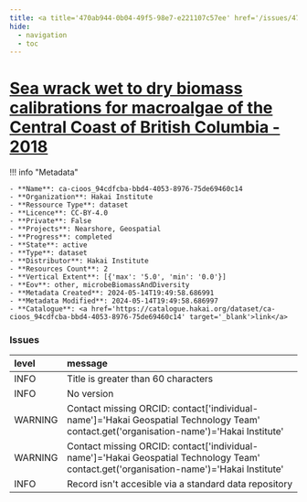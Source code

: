 ```yaml
---
title: <a title='470ab944-0b04-49f5-98e7-e221107c57ee' href='/issues/470ab944-0b04-49f5-98e7-e221107c57ee/' target='_blank'>Sea wrack wet to dry biomass calibrations for macroalgae of the Central Coast of British Columbia - 2018</a>
hide:
  - navigation
  - toc
---
```


# <a title='470ab944-0b04-49f5-98e7-e221107c57ee' href='/issues/470ab944-0b04-49f5-98e7-e221107c57ee/' target='_blank'>Sea wrack wet to dry biomass calibrations for macroalgae of the Central Coast of British Columbia - 2018</a>

<div id='map'></div>

!!! info "Metadata"
    
    - **Name**: ca-cioos_94cdfcba-bbd4-4053-8976-75de69460c14 
    - **Organization**: Hakai Institute 
    - **Ressource Type**: dataset 
    - **Licence**: CC-BY-4.0 
    - **Private**: False 
    - **Projects**: Nearshore, Geospatial 
    - **Progress**: completed 
    - **State**: active 
    - **Type**: dataset 
    - **Distributor**: Hakai Institute 
    - **Resources Count**: 2 
    - **Vertical Extent**: [{'max': '5.0', 'min': '0.0'}] 
    - **Eov**: other, microbeBiomassAndDiversity 
    - **Metadata Created**: 2024-05-14T19:49:58.686991 
    - **Metadata Modified**: 2024-05-14T19:49:58.686997 
    - **Catalogue**: <a href='https://catalogue.hakai.org/dataset/ca-cioos_94cdfcba-bbd4-4053-8976-75de69460c14' target='_blank'>link</a> 

### Issues

| level   | message                                                                                                                                 |
|:--------|:----------------------------------------------------------------------------------------------------------------------------------------|
| INFO    | Title is greater than 60 characters                                                                                                     |
| INFO    | No version                                                                                                                              |
| WARNING | Contact missing ORCID: contact['individual-name']='Hakai Geospatial Technology Team' contact.get('organisation-name')='Hakai Institute' |
| WARNING | Contact missing ORCID: contact['individual-name']='Hakai Geospatial Technology Team' contact.get('organisation-name')='Hakai Institute' |
| INFO    | Record isn't accesible via a standard data repository                                                                                   |

<script>
   document.addEventListener("DOMContentLoaded", function() {
    var map = L.map('map').setView([51.505, -125.09], 5);
    L.tileLayer('https://tile.openstreetmap.org/{z}/{x}/{y}.png', {
        maxZoom: 19,
        attribution: '&copy; <a href="http://www.openstreetmap.org/copyright">OpenStreetMap</a>'
    }).addTo(map);
    var geojsonFeature = {
        "type": "Feature",
        "properties": {
            "name" : "<a title='470ab944-0b04-49f5-98e7-e221107c57ee' href='/issues/470ab944-0b04-49f5-98e7-e221107c57ee/' target='_blank'>Sea wrack wet to dry biomass calibrations for macroalgae of the Central Coast of British Columbia - 2018</a>"
        },
        "geometry": {'type': 'Polygon', 'coordinates': [[[-128.16116765, 51.64326925], [-128.11481908, 51.64326925], [-128.11481908, 51.66904109], [-128.16116765, 51.66904109], [-128.16116765, 51.64326925]]]}
    }
    L.geoJSON(geojsonFeature).addTo(map);
   })
</script>